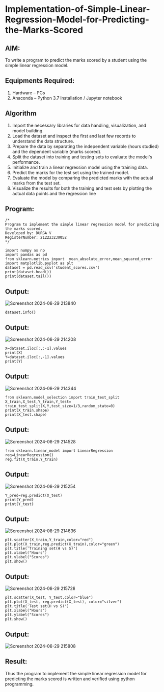 # Implementation-of-Simple-Linear-Regression-Model-for-Predicting-the-Marks-Scored

## AIM:
To write a program to predict the marks scored by a student using the simple linear regression model.

## Equipments Required:
1. Hardware – PCs
2. Anaconda – Python 3.7 Installation / Jupyter notebook

## Algorithm
1. Import the necessary libraries for data handling, visualization, and model building.
2. Load the dataset and inspect the first and last few records to understand the data structure.
3. Prepare the data by separating the independent variable (hours studied) and the dependent
 variable (marks scored).
4. Split the dataset into training and testing sets to evaluate the model's performance.
5. Initialize and train a linear regression model using the training data.
6. Predict the marks for the test set using the trained model.
7. Evaluate the model by comparing the predicted marks with the actual marks from the test set.
8. Visualize the results for both the training and test sets by plotting the actual data points and
 the regression line 


## Program:
```
/*
Program to implement the simple linear regression model for predicting the marks scored.
Developed by: DURGA V
RegisterNumber: 212223230052 
*/

import numpy as np
import pandas as pd
from sklearn.metrics import  mean_absolute_error,mean_squared_error
import matplotlib.pyplot as plt
dataset = pd.read_csv('student_scores.csv')
print(dataset.head())
print(dataset.tail())
```
## Output:
![Screenshot 2024-08-29 213840](https://github.com/user-attachments/assets/8cf32d5d-b42a-4eeb-a1e2-1a211b980705)

```
dataset.info()
```
## Output:
![Screenshot 2024-08-29 214208](https://github.com/user-attachments/assets/3a936739-7465-4fcd-adb0-6661c7dee810)

```
X=dataset.iloc[:,:-1].values
print(X)
Y=dataset.iloc[:,-1].values
print(Y)
```
## Output:
![Screenshot 2024-08-29 214344](https://github.com/user-attachments/assets/58354539-80a3-4c14-86d2-aff683a0f081)
```
from sklearn.model_selection import train_test_split
X_train,X_test,Y_train,Y_test= train_test_split(X,Y,test_size=1/3,random_state=0)
print(X_train.shape)
print(X_test.shape)
```
## Output:
![Screenshot 2024-08-29 214528](https://github.com/user-attachments/assets/09c39dbe-d0de-4c8d-94f2-061c6dd54c7e)
```
from sklearn.linear_model import LinearRegression
reg=LinearRegression()
reg.fit(X_train,Y_train)
```
## Output:
![Screenshot 2024-08-29 215254](https://github.com/user-attachments/assets/46c35dd1-e533-4e40-a5ba-e513f79a797a)
```
Y_pred=reg.predict(X_test)
print(Y_pred)
print(Y_test)
```
## Output:
![Screenshot 2024-08-29 214636](https://github.com/user-attachments/assets/5a17f6fe-ff24-42ef-96fd-c4c9811531a3)

```
plt.scatter(X_train,Y_train,color="red")
plt.plot(X_train,reg.predict(X_train),color="green")
plt.title('Training set(H vs S)')
plt.xlabel("Hours")
plt.ylabel("Scores")
plt.show()
```
## Output:
![Screenshot 2024-08-29 215728](https://github.com/user-attachments/assets/f8abe9d8-74f9-4bec-86a0-7468a142f58c)
```
plt.scatter(X_test, Y_test,color="blue")
plt.plot(X_test, reg.predict(X_test), color="silver")
plt.title('Test set(H vs S)')
plt.xlabel("Hours")
plt.ylabel("Scores")
plt.show()
```
## Output:
![Screenshot 2024-08-29 215808](https://github.com/user-attachments/assets/03f5fb9c-894b-4ae5-932c-9454e616c367)


## Result:
Thus the program to implement the simple linear regression model for predicting the marks scored is written and verified using python programming.
